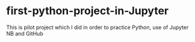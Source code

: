 # first-python-project-in-Jupyter
This is pilot project which I did in order to practice Python, use of Jupyter NB and GitHub
